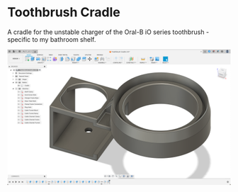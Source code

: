 # Toothbrush Cradle

A cradle for the unstable charger of the Oral-B iO series toothbrush - specific to my bathroom shelf.

![The model in Fusion](docs/images/model.png)
